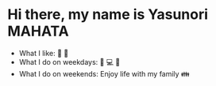 # Hi there, my name is Yasunori MAHATA

* What I like: :sushi: :beer:
* What I do on weekdays: :thinking: :computer: :thinking:
* What I do on weekends: Enjoy life with my family :family:
